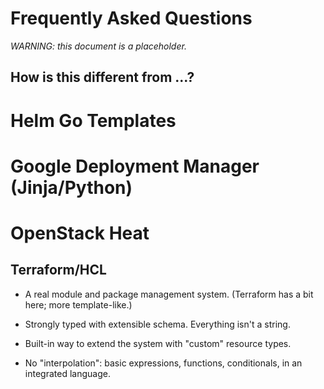 # Frequently Asked Questions

*WARNING: this document is a placeholder.*

## How is this different from ...?

# Helm Go Templates

# Google Deployment Manager (Jinja/Python)

# OpenStack Heat

## Terraform/HCL

* A real module and package management system.  (Terraform has a bit here; more template-like.)

* Strongly typed with extensible schema.  Everything isn't a string.

* Built-in way to extend the system with "custom" resource types.

* No "interpolation": basic expressions, functions, conditionals, in an integrated language.


